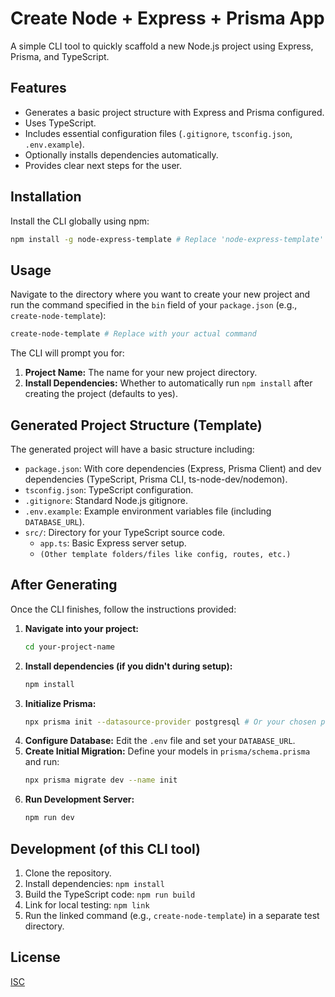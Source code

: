 # Create Node + Express + Prisma App

A simple CLI tool to quickly scaffold a new Node.js project using Express, Prisma, and TypeScript.

## Features

- Generates a basic project structure with Express and Prisma configured.
- Uses TypeScript.
- Includes essential configuration files (`.gitignore`, `tsconfig.json`, `.env.example`).
- Optionally installs dependencies automatically.
- Provides clear next steps for the user.

## Installation

Install the CLI globally using npm:

```bash
npm install -g node-express-template # Replace 'node-express-template' with your actual package name on npm
```

## Usage

Navigate to the directory where you want to create your new project and run the command specified in the `bin` field of your `package.json` (e.g., `create-node-template`):

```bash
create-node-template # Replace with your actual command
```

The CLI will prompt you for:

1.  **Project Name:** The name for your new project directory.
2.  **Install Dependencies:** Whether to automatically run `npm install` after creating the project (defaults to yes).

## Generated Project Structure (Template)

The generated project will have a basic structure including:

- `package.json`: With core dependencies (Express, Prisma Client) and dev dependencies (TypeScript, Prisma CLI, ts-node-dev/nodemon).
- `tsconfig.json`: TypeScript configuration.
- `.gitignore`: Standard Node.js gitignore.
- `.env.example`: Example environment variables file (including `DATABASE_URL`).
- `src/`: Directory for your TypeScript source code.
  - `app.ts`: Basic Express server setup.
  - `(Other template folders/files like config, routes, etc.)`

## After Generating

Once the CLI finishes, follow the instructions provided:

1.  **Navigate into your project:**
    ```bash
    cd your-project-name
    ```
2.  **Install dependencies (if you didn't during setup):**
    ```bash
    npm install
    ```
3.  **Initialize Prisma:**
    ```bash
    npx prisma init --datasource-provider postgresql # Or your chosen provider
    ```
4.  **Configure Database:** Edit the `.env` file and set your `DATABASE_URL`.
5.  **Create Initial Migration:** Define your models in `prisma/schema.prisma` and run:
    ```bash
    npx prisma migrate dev --name init
    ```
6.  **Run Development Server:**
    ```bash
    npm run dev
    ```

## Development (of this CLI tool)

1.  Clone the repository.
2.  Install dependencies: `npm install`
3.  Build the TypeScript code: `npm run build`
4.  Link for local testing: `npm link`
5.  Run the linked command (e.g., `create-node-template`) in a separate test directory.

## License

[ISC](LICENSE) <!-- Or choose another license -->
